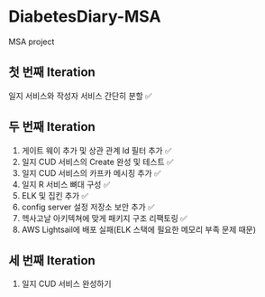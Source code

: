 # DiabetesDiary-MSA
MSA project

## 첫 번째 Iteration 
일지 서비스와 작성자 서비스 간단히 분할 ✅

## 두 번째 Iteration

1. 게이트 웨이 추가 및 상관 관계 Id 필터 추가 ✅
2. 일지 CUD 서비스의 Create 완성 및 테스트 ✅
3. 일지 CUD 서비스의 카프카 메시징 추가 ✅
4. 일지 R 서비스 뼈대 구성 ✅
5. ELK 및 집킨 추가 ✅
6. config server 설정 저장소 보안 추가 ✅
7. 헥사고날 아키텍쳐에 맞게 패키지 구조 리팩토링 ✅
8. AWS Lightsail에 배포 실패(ELK 스택에 필요한 메모리 부족 문제 때문)

## 세 번째 Iteration
1. 일지 CUD 서비스 완성하기 

